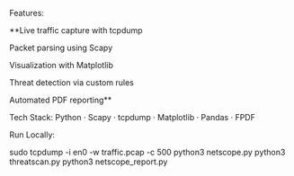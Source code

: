 Features:

**Live traffic capture with tcpdump

Packet parsing using Scapy

Visualization with Matplotlib

Threat detection via custom rules

Automated PDF reporting**

Tech Stack: Python · Scapy · tcpdump · Matplotlib · Pandas · FPDF

Run Locally:

sudo tcpdump -i en0 -w traffic.pcap -c 500
python3 netscope.py
python3 threatscan.py
python3 netscope_report.py
